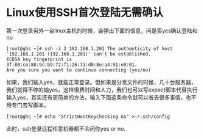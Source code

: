 # Linux使用SSH首次登陆无需确认

第一次登录另外一台linux主机的时候，会弹出下面的信息，问是否yes确认登陆和no
```
[root@ghs ~]# ssh -i 2 192.168.1.201 The authenticity of host '192.168.1.201 (192.168.1.201)' can't be established.
ECDSA key fingerprint is 3f:80:ce:88:9c:b9:72:f1:26:71:d0:8e:a4:91:e0:01.
Are you sure you want to continue connecting (yes/no)
```
如果，我们输入yes，就能正常登录。但如果是分发文件的时候，几十台服务器，我们就得不停的输yes，这样很费时间和人力，我们也可以写expect脚本代替执行输入yes，其实还有更简单的方法，输入下面这条命令就可以省去很多事情，也不用专门去写脚本。
```
[root@ghs ~]# echo "StrictHostKeyChecking no" >~/.ssh/config
```
此时，ssh登录远程任意机器都不会问你yes or no.